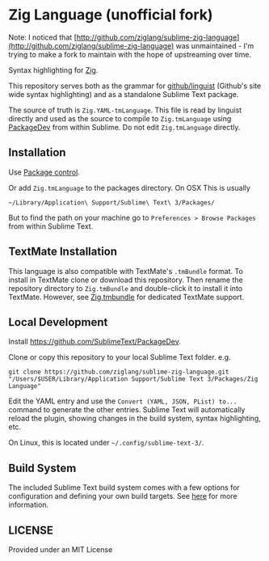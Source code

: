 Zig Language (unofficial fork)
============

Note: I noticed that [http://github.com/ziglang/sublime-zig-language](http://github.com/ziglang/sublime-zig-language)
was unmaintained - I'm trying to make a fork to maintain with the hope of upstreaming over time.

Syntax highlighting for [Zig](http://ziglang.org/).

This repository serves both as the grammar for
[github/linguist](https://github.com/github/linguist) (Github's site wide
syntax highlighting) and as a standalone Sublime Text package.

The source of truth is `Zig.YAML-tmLanguage`. This file is read by linguist
directly and used as the source to compile to `Zig.tmLanguage` using
[PackageDev](https://github.com/SublimeText/PackageDev) from within Sublime. Do
not edit `Zig.tmLanguage` directly.

Installation
-----------

Use [Package control](https://packagecontrol.io).

Or add `Zig.tmLanguage` to the packages directory. On OSX This is usually

```
~/Library/Application\ Support/Sublime\ Text\ 3/Packages/
```

But to find the path on your machine go to `Preferences > Browse Packages` from
within Sublime Text.

TextMate Installation
---------------------

This language is also compatible with TextMate's `.tmBundle` format. To install in TextMate clone or download this repository. Then rename the repository directory to `Zig.tmBundle` and double-click it to install it into TextMate. However, see [Zig.tmbundle](https://github.com/ziglang/Zig.tmbundle) for dedicated TextMate support.

Local Development
-----------------

Install https://github.com/SublimeText/PackageDev.

Clone or copy this repository to your local Sublime Text folder. e.g.

```
git clone https://github.com/ziglang/sublime-zig-language.git "/Users/$USER/Library/Application Support/Sublime Text 3/Packages/Zig Language"
```

Edit the YAML entry and use the `Convert (YAML, JSON, PList) to...` command
to generate the other entries. Sublime Text will automatically reload the plugin, showing changes in the build system, syntax highlighting, etc.


On Linux, this is located under `~/.config/sublime-text-3/`.

Build System
------------

The included Sublime Text build system comes with a few options for configuration and defining your own build targets. See [here](build.md) for more information.

LICENSE
-------

Provided under an MIT License
